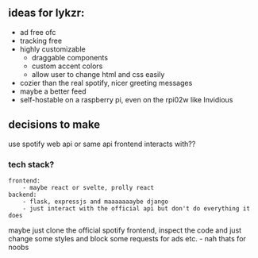 ## ideas for lykzr:
- ad free ofc
- tracking free
- highly customizable
    - draggable components 
    - custom accent colors
    - allow user to change html and css easily
- cozier than the real spotify, nicer greeting messages
- maybe a better feed
- self-hostable on a raspberry pi, even on the rpi02w like Invidious

## decisions to make
use spotify web api or same api frontend interacts with??

### tech stack?
    frontend:
        - maybe react or svelte, prolly react
    backend:
        - flask, expressjs and maaaaaaaybe django
        - just interact with the official api but don't do everything it does

maybe just clone the official spotify frontend, inspect the code and just change some styles and block some requests for ads etc.
    - nah thats for noobs